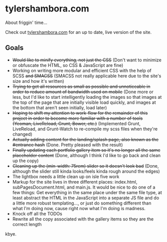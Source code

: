 # tylershambora.com #

About friggin' time...

Check out [tylershambora.com](http://tylershambora.com) for an up to date, live version of the site.

## Goals ##

*  ~~Would like to minify everything, not just the CSS~~ (Don't want to minimize or obfuscate the HTML, so CSS & JavaScript are fine)
*  Working on writing more modular and efficient CSS with the help of SCSS ~~and SMACSS~~ (SMACSS not really applicable here due to the site's size and how it's written)
*  ~~Trying to get all resources as small as possible and unnoticeable in order to reduce amount of bandwidth used on mobile~~ (Done more or less, but I'd like to start intelligently loading the images so that images at the top of the page that are initially visible load quickly, and images at the bottom that aren't seen initially, load later)
*  ~~Hoping to shift my attention to work-flow for the remainder of this project in order to become more familiar with a number of tools (Yeoman, LiveReload, Grunt, Bower, etc.)~~ (Implemented Grunt, LiveReload, and Grunt-Watch to re-compile my scss files when they're changed)
*  ~~Actually adding content for the landing/splash page, also known as the #entrance hash~~ (Done. Pretty pleased with the result)
*  ~~Finally updating each portfolio gallery item so it's no longer all the same placeholder content~~ (Done, although I think I'd like to go back and clean up the copy)
*  ~~Cleaning up the (min-width: 75rem) slider so it doesn't look bad~~ (Done, although the slider still kinda looks/feels kinda rough around the edges)
*  The lightbox needs a little clean up on isle five work
*  Markup for the site lives in three different places: index.html, subPagesDocument.html, and main.js. It would be nice to do one of a few things: Get everything in the same place under the same file type, at least abstract the HTML in the JavaScript into a separate JS file and do a little more robust templating..., or just do something different than what I'm doing now, cause right now what I'm doing is madness.
*  Knock off all the TODOs
*  Rewrite all the copy associated with the gallery items so they are the correct length

kbye.